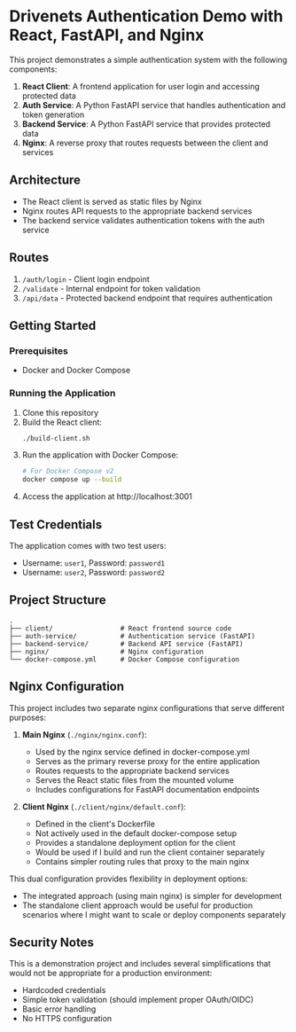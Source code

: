 # Drivenets Authentication Demo with React, FastAPI, and Nginx

This project demonstrates a simple authentication system with the following components:

1. **React Client**: A frontend application for user login and accessing protected data
2. **Auth Service**: A Python FastAPI service that handles authentication and token generation
3. **Backend Service**: A Python FastAPI service that provides protected data
4. **Nginx**: A reverse proxy that routes requests between the client and services

## Architecture

- The React client is served as static files by Nginx
- Nginx routes API requests to the appropriate backend services
- The backend service validates authentication tokens with the auth service

## Routes

1. `/auth/login` - Client login endpoint
2. `/validate` - Internal endpoint for token validation
3. `/api/data` - Protected backend endpoint that requires authentication

## Getting Started

### Prerequisites

- Docker and Docker Compose 

### Running the Application

1. Clone this repository
2. Build the React client:
   ```bash
   ./build-client.sh
   ```
3. Run the application with Docker Compose:
   ```bash
   # For Docker Compose v2 
   docker compose up --build
   ```
4. Access the application at http://localhost:3001 

## Test Credentials

The application comes with two test users:

- Username: `user1`, Password: `password1`
- Username: `user2`, Password: `password2`

## Project Structure

```
.
├── client/                 # React frontend source code
├── auth-service/           # Authentication service (FastAPI)
├── backend-service/        # Backend API service (FastAPI)
├── nginx/                  # Nginx configuration
└── docker-compose.yml      # Docker Compose configuration
```

## Nginx Configuration

This project includes two separate nginx configurations that serve different purposes:

1. **Main Nginx** (`./nginx/nginx.conf`):
   - Used by the nginx service defined in docker-compose.yml
   - Serves as the primary reverse proxy for the entire application
   - Routes requests to the appropriate backend services
   - Serves the React static files from the mounted volume
   - Includes configurations for FastAPI documentation endpoints

2. **Client Nginx** (`./client/nginx/default.conf`):
   - Defined in the client's Dockerfile
   - Not actively used in the default docker-compose setup
   - Provides a standalone deployment option for the client
   - Would be used if I build and run the client container separately
   - Contains simpler routing rules that proxy to the main nginx

This dual configuration provides flexibility in deployment options:
- The integrated approach (using main nginx) is simpler for development
- The standalone client approach would be useful for production scenarios where I might want to scale or deploy components separately


## Security Notes

This is a demonstration project and includes several simplifications that would not be appropriate for a production environment:

- Hardcoded credentials 
- Simple token validation (should implement proper OAuth/OIDC)
- Basic error handling
- No HTTPS configuration


